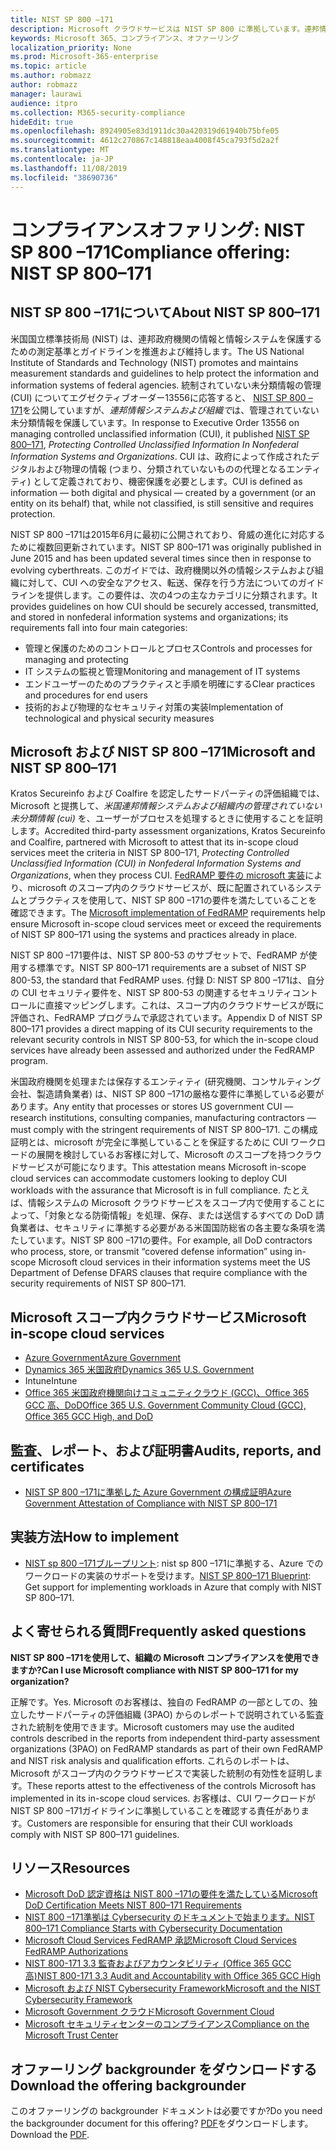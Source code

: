 ```yaml
---
title: NIST SP 800 –171
description: Microsoft クラウドサービスは NIST SP 800 に準拠しています。連邦情報システムで制御されていない未分類情報 (CUI) を保護するための171ガイドラインです。
keywords: Microsoft 365、コンプライアンス、オファーリング
localization_priority: None
ms.prod: Microsoft-365-enterprise
ms.topic: article
ms.author: robmazz
author: robmazz
manager: laurawi
audience: itpro
ms.collection: M365-security-compliance
hideEdit: true
ms.openlocfilehash: 8924905e83d1911dc30a420319d61940b75bfe05
ms.sourcegitcommit: 4612c270867c148818eaa4008f45ca793f5d2a2f
ms.translationtype: MT
ms.contentlocale: ja-JP
ms.lasthandoff: 11/08/2019
ms.locfileid: "38690736"
---
```

# <a name="compliance-offering-nist-sp-800171"></a><span data-ttu-id="c5cae-104">コンプライアンスオファリング: NIST SP 800 –171</span><span class="sxs-lookup"><span data-stu-id="c5cae-104">Compliance offering: NIST SP 800–171</span></span>

## <a name="about-nist-sp-800171"></a><span data-ttu-id="c5cae-105">NIST SP 800 –171について</span><span class="sxs-lookup"><span data-stu-id="c5cae-105">About NIST SP 800–171</span></span>

<span data-ttu-id="c5cae-106">米国国立標準技術局 (NIST) は、連邦政府機関の情報と情報システムを保護するための測定基準とガイドラインを推進および維持します。</span><span class="sxs-lookup"><span data-stu-id="c5cae-106">The US National Institute of Standards and Technology (NIST) promotes and maintains measurement standards and guidelines to help protect the information and information systems of federal agencies.</span></span> <span data-ttu-id="c5cae-107">統制されていない未分類情報の管理 (CUI) についてエグゼクティブオーダー13556に応答すると、 [NIST SP 800 – 171](https://csrc.nist.gov/publications/detail/sp/800-171/rev-1/final)を公開していますが、*連邦情報システムおよび組織で*は、管理されていない未分類情報を保護しています。</span><span class="sxs-lookup"><span data-stu-id="c5cae-107">In response to Executive Order 13556 on managing controlled unclassified information (CUI), it published [NIST SP 800–171](https://csrc.nist.gov/publications/detail/sp/800-171/rev-1/final), *Protecting Controlled Unclassified Information In Nonfederal Information Systems and Organizations*.</span></span> <span data-ttu-id="c5cae-108">CUI は、政府によって作成されたデジタルおよび物理の情報 (つまり、分類されていないものの代理となるエンティティ) として定義されており、機密保護を必要とします。</span><span class="sxs-lookup"><span data-stu-id="c5cae-108">CUI is defined as information — both digital and physical — created by a government (or an entity on its behalf) that, while not classified, is still sensitive and requires protection.</span></span>

<span data-ttu-id="c5cae-109">NIST SP 800 –171は2015年6月に最初に公開されており、脅威の進化に対応するために複数回更新されています。</span><span class="sxs-lookup"><span data-stu-id="c5cae-109">NIST SP 800–171 was originally published in June 2015 and has been updated several times since then in response to evolving cyberthreats.</span></span> <span data-ttu-id="c5cae-110">このガイドでは、政府機関以外の情報システムおよび組織に対して、CUI への安全なアクセス、転送、保存を行う方法についてのガイドラインを提供します。この要件は、次の4つの主なカテゴリに分類されます。</span><span class="sxs-lookup"><span data-stu-id="c5cae-110">It provides guidelines on how CUI should be securely accessed, transmitted, and stored in nonfederal information systems and organizations; its requirements fall into four main categories:</span></span>

- <span data-ttu-id="c5cae-111">管理と保護のためのコントロールとプロセス</span><span class="sxs-lookup"><span data-stu-id="c5cae-111">Controls and processes for managing and protecting</span></span>
- <span data-ttu-id="c5cae-112">IT システムの監視と管理</span><span class="sxs-lookup"><span data-stu-id="c5cae-112">Monitoring and management of IT systems</span></span>
- <span data-ttu-id="c5cae-113">エンドユーザーのためのプラクティスと手順を明確にする</span><span class="sxs-lookup"><span data-stu-id="c5cae-113">Clear practices and procedures for end users</span></span>
- <span data-ttu-id="c5cae-114">技術的および物理的なセキュリティ対策の実装</span><span class="sxs-lookup"><span data-stu-id="c5cae-114">Implementation of technological and physical security measures</span></span>

## <a name="microsoft-and-nist-sp-800171"></a><span data-ttu-id="c5cae-115">Microsoft および NIST SP 800 –171</span><span class="sxs-lookup"><span data-stu-id="c5cae-115">Microsoft and NIST SP 800–171</span></span>

<span data-ttu-id="c5cae-116">Kratos Secureinfo および Coalfire を認定したサードパーティの評価組織では、Microsoft と提携して、*米国連邦情報システムおよび組織内の管理されていない未分類情報 (cui)* を、ユーザーがプロセスを処理するときに使用することを証明します。</span><span class="sxs-lookup"><span data-stu-id="c5cae-116">Accredited third-party assessment organizations, Kratos Secureinfo and Coalfire, partnered with Microsoft to attest that its in-scope cloud services meet the criteria in NIST SP 800–171, *Protecting Controlled Unclassified Information (CUI) in Nonfederal Information Systems and Organizations*, when they process CUI.</span></span> <span data-ttu-id="c5cae-117">[FedRAMP 要件の microsoft 実装](offering-fedramp.md)により、microsoft のスコープ内のクラウドサービスが、既に配置されているシステムとプラクティスを使用して、NIST SP 800 –171の要件を満たしていることを確認できます。</span><span class="sxs-lookup"><span data-stu-id="c5cae-117">The [Microsoft implementation of FedRAMP](offering-fedramp.md) requirements help ensure Microsoft in-scope cloud services meet or exceed the requirements of NIST SP 800–171 using the systems and practices already in place.</span></span>

<span data-ttu-id="c5cae-118">NIST SP 800 –171要件は、NIST SP 800-53 のサブセットで、FedRAMP が使用する標準です。</span><span class="sxs-lookup"><span data-stu-id="c5cae-118">NIST SP 800–171 requirements are a subset of NIST SP 800-53, the standard that FedRAMP uses.</span></span> <span data-ttu-id="c5cae-119">付録 D: NIST SP 800 –171は、自分の CUI セキュリティ要件を、NIST SP 800-53 の関連するセキュリティコントロールに直接マッピングします。これは、スコープ内のクラウドサービスが既に評価され、FedRAMP プログラムで承認されています。</span><span class="sxs-lookup"><span data-stu-id="c5cae-119">Appendix D of NIST SP 800–171 provides a direct mapping of its CUI security requirements to the relevant security controls in NIST SP 800-53, for which the in-scope cloud services have already been assessed and authorized under the FedRAMP program.</span></span>

<span data-ttu-id="c5cae-120">米国政府機関を処理または保存するエンティティ (研究機関、コンサルティング会社、製造請負業者) は、NIST SP 800 –171の厳格な要件に準拠している必要があります。</span><span class="sxs-lookup"><span data-stu-id="c5cae-120">Any entity that processes or stores US government CUI — research institutions, consulting companies, manufacturing contractors — must comply with the stringent requirements of NIST SP 800–171.</span></span> <span data-ttu-id="c5cae-121">この構成証明とは、microsoft が完全に準拠していることを保証するために CUI ワークロードの展開を検討しているお客様に対して、Microsoft のスコープを持つクラウドサービスが可能になります。</span><span class="sxs-lookup"><span data-stu-id="c5cae-121">This attestation means Microsoft in-scope cloud services can accommodate customers looking to deploy CUI workloads with the assurance that Microsoft is in full compliance.</span></span> <span data-ttu-id="c5cae-122">たとえば、情報システムの Microsoft クラウドサービスをスコープ内で使用することによって、「対象となる防衛情報」を処理、保存、または送信するすべての DoD 請負業者は、セキュリティに準拠する必要がある米国国防総省の各主要な条項を満たしています。NIST SP 800 –171の要件。</span><span class="sxs-lookup"><span data-stu-id="c5cae-122">For example, all DoD contractors who process, store, or transmit “covered defense information” using in-scope Microsoft cloud services in their information systems meet the US Department of Defense DFARS clauses that require compliance with the security requirements of NIST SP 800–171.</span></span>

## <a name="microsoft-in-scope-cloud-services"></a><span data-ttu-id="c5cae-123">Microsoft スコープ内クラウドサービス</span><span class="sxs-lookup"><span data-stu-id="c5cae-123">Microsoft in-scope cloud services</span></span>

- [<span data-ttu-id="c5cae-124">Azure Government</span><span class="sxs-lookup"><span data-stu-id="c5cae-124">Azure Government</span></span>](https://aka.ms/AzureCompliance)
- [<span data-ttu-id="c5cae-125">Dynamics 365 米国政府</span><span class="sxs-lookup"><span data-stu-id="c5cae-125">Dynamics 365 U.S. Government</span></span>](https://aka.ms/d365-compliance-list)
- <span data-ttu-id="c5cae-126">Intune</span><span class="sxs-lookup"><span data-stu-id="c5cae-126">Intune</span></span>
- [<span data-ttu-id="c5cae-127">Office 365 米国政府機関向けコミュニティクラウド (GCC)、Office 365 GCC 高、DoD</span><span class="sxs-lookup"><span data-stu-id="c5cae-127">Office 365 U.S. Government Community Cloud (GCC), Office 365 GCC High, and DoD</span></span>](https://aka.ms/o365-compliance-framework)

## <a name="audits-reports-and-certificates"></a><span data-ttu-id="c5cae-128">監査、レポート、および証明書</span><span class="sxs-lookup"><span data-stu-id="c5cae-128">Audits, reports, and certificates</span></span>

- [<span data-ttu-id="c5cae-129">NIST SP 800 –171に準拠した Azure Government の構成証明</span><span class="sxs-lookup"><span data-stu-id="c5cae-129">Azure Government Attestation of Compliance with NIST SP 800–171</span></span>](https://aka.ms/Azure-NIST-800-171)

## <a name="how-to-implement"></a><span data-ttu-id="c5cae-130">実装方法</span><span class="sxs-lookup"><span data-stu-id="c5cae-130">How to implement</span></span>

- <span data-ttu-id="c5cae-131">[NIST sp 800 –171ブループリント](https://aka.ms/NIST-800-171-Blueprint): nist sp 800 –171に準拠する、Azure でのワークロードの実装のサポートを受けます。</span><span class="sxs-lookup"><span data-stu-id="c5cae-131">[NIST SP 800–171 Blueprint](https://aka.ms/NIST-800-171-Blueprint): Get support for implementing workloads in Azure that comply with NIST SP 800–171.</span></span>

## <a name="frequently-asked-questions"></a><span data-ttu-id="c5cae-132">よく寄せられる質問</span><span class="sxs-lookup"><span data-stu-id="c5cae-132">Frequently asked questions</span></span>

<span data-ttu-id="c5cae-133">**NIST SP 800 –171を使用して、組織の Microsoft コンプライアンスを使用できますか?**</span><span class="sxs-lookup"><span data-stu-id="c5cae-133">**Can I use Microsoft compliance with NIST SP 800–171 for my organization?**</span></span>

<span data-ttu-id="c5cae-134">正解です。</span><span class="sxs-lookup"><span data-stu-id="c5cae-134">Yes.</span></span> <span data-ttu-id="c5cae-135">Microsoft のお客様は、独自の FedRAMP の一部としての、独立したサードパーティの評価組織 (3PAO) からのレポートで説明されている監査された統制を使用できます。</span><span class="sxs-lookup"><span data-stu-id="c5cae-135">Microsoft customers may use the audited controls described in the reports from independent third-party assessment organizations (3PAO) on FedRAMP standards as part of their own FedRAMP and NIST risk analysis and qualification efforts.</span></span> <span data-ttu-id="c5cae-136">これらのレポートは、Microsoft がスコープ内のクラウドサービスで実装した統制の有効性を証明します。</span><span class="sxs-lookup"><span data-stu-id="c5cae-136">These reports attest to the effectiveness of the controls Microsoft has implemented in its in-scope cloud services.</span></span> <span data-ttu-id="c5cae-137">お客様は、CUI ワークロードが NIST SP 800 –171ガイドラインに準拠していることを確認する責任があります。</span><span class="sxs-lookup"><span data-stu-id="c5cae-137">Customers are responsible for ensuring that their CUI workloads comply with NIST SP 800–171 guidelines.</span></span>

## <a name="resources"></a><span data-ttu-id="c5cae-138">リソース</span><span class="sxs-lookup"><span data-stu-id="c5cae-138">Resources</span></span>

- [<span data-ttu-id="c5cae-139">Microsoft DoD 認定資格は NIST 800 –171の要件を満たしている</span><span class="sxs-lookup"><span data-stu-id="c5cae-139">Microsoft DoD Certification Meets NIST 800–171 Requirements</span></span>](offering-DoD-DISA-L2-L4-L5.md)
- [<span data-ttu-id="c5cae-140">NIST 800 –171準拠は Cybersecurity のドキュメントで始まります。</span><span class="sxs-lookup"><span data-stu-id="c5cae-140">NIST 800–171 Compliance Starts with Cybersecurity Documentation</span></span>](https://www.nist800171.com/)
- [<span data-ttu-id="c5cae-141">Microsoft Cloud Services FedRAMP 承認</span><span class="sxs-lookup"><span data-stu-id="c5cae-141">Microsoft Cloud Services FedRAMP Authorizations</span></span>](https://marketplace.fedramp.gov/index.html?status=Compliant&sort=productName#/products)
- [<span data-ttu-id="c5cae-142">NIST 800-171 3.3 監査およびアカウンタビリティ (Office 365 GCC 高)</span><span class="sxs-lookup"><span data-stu-id="c5cae-142">NIST 800-171 3.3 Audit and Accountability with Office 365 GCC High</span></span>](https://info.summit7systems.com/blog/nist-3.3-audit-and-accountability-with-office-365)
- [<span data-ttu-id="c5cae-143">Microsoft および NIST Cybersecurity Framework</span><span class="sxs-lookup"><span data-stu-id="c5cae-143">Microsoft and the NIST Cybersecurity Framework</span></span>](offering-nist-csf.md)
- [<span data-ttu-id="c5cae-144">Microsoft Government クラウド</span><span class="sxs-lookup"><span data-stu-id="c5cae-144">Microsoft Government Cloud</span></span>](https://www.microsoft.com/enterprise/government)
- [<span data-ttu-id="c5cae-145">Microsoft セキュリティセンターのコンプライアンス</span><span class="sxs-lookup"><span data-stu-id="c5cae-145">Compliance on the Microsoft Trust Center</span></span>](https://www.microsoft.com/trust-center/compliance/compliance-overview)

## <a name="download-the-offering-backgrounder"></a><span data-ttu-id="c5cae-146">オファーリング backgrounder をダウンロードする</span><span class="sxs-lookup"><span data-stu-id="c5cae-146">Download the offering backgrounder</span></span>

<span data-ttu-id="c5cae-147">このオファーリングの backgrounder ドキュメントは必要ですか?</span><span class="sxs-lookup"><span data-stu-id="c5cae-147">Do you need the backgrounder document for this offering?</span></span> <span data-ttu-id="c5cae-148">[PDF](https://download.microsoft.com/download/9/8/F/98F1D966-FB62-4B58-B6F0-8F3DCCAC484A/NIST_SP-800-171-Compliance.pdf )をダウンロードします。</span><span class="sxs-lookup"><span data-stu-id="c5cae-148">Download the [PDF](https://download.microsoft.com/download/9/8/F/98F1D966-FB62-4B58-B6F0-8F3DCCAC484A/NIST_SP-800-171-Compliance.pdf ).</span></span>
